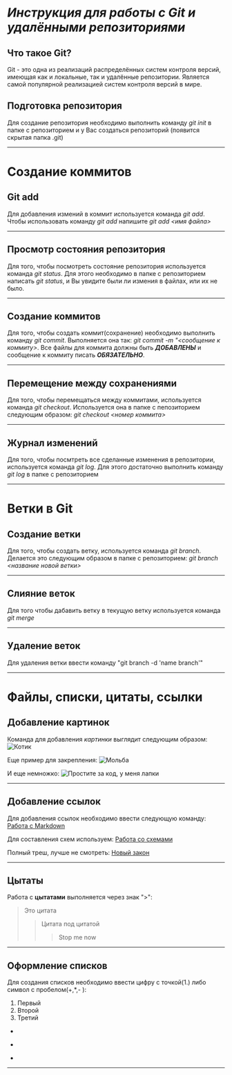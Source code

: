# ***Инструкция для работы с Git и удалёнными репозиториями***

## Что такое Git?

Git - это одна из реализаций распределённых систем контроля версий, имеющая как и локальные, так и удалённые репозитории. 
Является самой популярной реализацией систем контроля версий в мире.

## Подготовка репозитория
Для создание репозитория необходимо выполнить команду *git init*  в папке с репозиторием и у Вас создаться репозиторий (появится скрытая папка .git)
***

# **Создание коммитов**

## Git add

Для добавления измений в коммит используется команда *git add*. Чтобы использовать команду *git add* напишите *git add <имя файла>*
***

## Просмотр состояния репозитория

Для того, чтобы посмотреть состояние репозитория используется команда *git status*. Для этого необходимо в папке с репозиторием написать *git status*, и Вы увидите были ли измения в файлах, или их не было.
***

## Создание коммитов
Для того, чтобы создать коммит(сохранение) необходимо выполнить команду *git commit*. Выполняется она так: *git commit -m "<сообщение к коммиту>*. Все файлы для коммита должны быть ***ДОБАВЛЕНЫ*** и сообщение к коммиту писать ***ОБЯЗАТЕЛЬНО***.
***

## Перемещение между сохранениями
Для того, чтобы перемещаться между коммитами, используется команда *git checkout*. Используется она в папке с пепозиторием следующим образом: *git checkout <номер коммита>*
***

## Журнал изменений
Для того, чтобы посмтреть все сделанные изменения в репозитории, используется команда *git log*. Для этого достаточно выполнить команду *git log* в папке с репозиторием
***

# **Ветки в Git**

## Создание ветки

Для того, чтобы создать ветку, используется команда *git branch*. Делается это следующим образом в папке с репозиторием: *git branch <название новой ветки>*
***

## Слияние веток

Для того чтобы дабавить ветку в текущую ветку используется команда *git merge <name branch>*
***

## Удаление веток
Для удаления ветки ввести команду "git branch -d 'name branch'"
***

# **Файлы, списки, цитаты, ссылки**

## Добавление картинок
Команда для добавления *картинки* выглядит следующим образом:
![Котик](https://i.pinimg.com/originals/a4/3a/eb/a43aeb77fd04b79fb2642c6be8686489.jpg)

Еще пример для закрепления:
![Мольба](https://krasivosti.pro/uploads/posts/2021-04/1617954648_9-p-kot-prosit-11.jpg)

И еще немножко:
![Простите за код, у меня лапки](https://otvet.imgsmail.ru/download/74337581_f307253f00167892b98c0970e90a9d96_800.jpg)
***

## Добавление ссылок

Для добавления ссылок необходимо ввести следующую команду: 
[Работа с Markdown](https://texterra.ru/blog/ischerpyvayushchaya-shpargalka-po-sintaksisu-razmetki-markdown-na-zametku-avtoram-veb-razrabotchikam.html)

Для составления схем используем: 
[Работа со схемами](https://app.diagrams.net)

Полный треш, лучше не смотреть: 
[Новый закон](https://rg.ru/documents/2022/09/21/prezident-ukaz647-site-dok.html)
***

## Цытаты

Работа с **цытатами** выполняется через знак ">":
> Это цитата 
>> Цитата под цитатой
>>> Stop me now
***

## Оформление списков

Для создания списков необходимо ввести цифру с точкой(1.) либо символ с пробелом(+,*,- ):
1. Первый
2. Второй
3. Третий

+ 
* 
- 
***